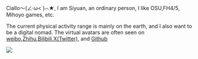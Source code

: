 Ciallo～(∠·ω&lt; )⌒★, I am Siyuan, an ordinary person, I like OSU,FH4/5, Mihoyo games, etc.
    
The current physical activity range is mainly on the earth, and I also want to be a digital nomad. The virtual avatars are often seen on <a href="https://weibo.com/jsy2217">weibo</a>,<a href="https://www.zhihu.com/people/XSiYuan/pins/posts">Zhihu</a>,<a href="https://space.bilibili.com/192065615">Bilibili</a>,<a href="https://x.com/jcjandwhk">X(Twitter)</a>, and <a href="https://github.com/XmasSiYuan">Github</a>

<img src="https://osekai.net/profiles/img/banner.svg?id=37684054" />